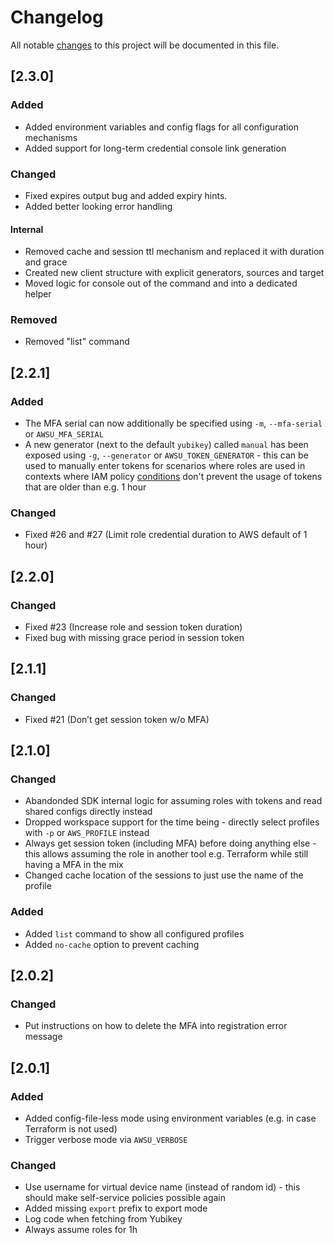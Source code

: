 # Changelog

All notable [changes](http://keepachangelog.com/en/1.0.0/) to this project will be documented in this file.

## [2.3.0]

### Added

- Added environment variables and config flags for all configuration mechanisms
- Added support for long-term credential console link generation

### Changed

- Fixed expires output bug and added expiry hints.
- Added better looking error handling

#### Internal

- Removed cache and session ttl mechanism and replaced it with duration and grace
- Created new client structure with explicit generators, sources and target  
- Moved logic for console out of the command and into a dedicated helper

### Removed

- Removed "list" command

## [2.2.1]

### Added

- The MFA serial can now additionally be specified using `-m`, `--mfa-serial` or `AWSU_MFA_SERIAL`
- A new generator (next to the default `yubikey`) called `manual` has been exposed using `-g`, `--generator` or `AWSU_TOKEN_GENERATOR` - this can be used to manually enter tokens for scenarios where roles are used in contexts where IAM policy [conditions](https://docs.aws.amazon.com/IAM/latest/UserGuide/id_credentials_mfa_sample-policies.html#ExampleMFADenyNotRecent) don't prevent the usage of tokens that are older than e.g. 1 hour

### Changed

- Fixed #26 and #27 (Limit role credential duration to AWS default of 1 hour)

## [2.2.0]

### Changed

- Fixed #23 (Increase role and session token duration)
- Fixed bug with missing grace period in session token

## [2.1.1]

### Changed

- Fixed #21 (Don’t get session token w/o MFA)

## [2.1.0]

### Changed

- Abandonded SDK internal logic for assuming roles with tokens and read shared configs directly instead
- Dropped workspace support for the time being - directly select profiles with `-p` or `AWS_PROFILE` instead
- Always get session token (including MFA) before doing anything else - this allows assuming the role in another tool e.g. Terraform while still having a MFA in the mix
- Changed cache location of the sessions to just use the name of the profile

### Added

- Added `list` command to show all configured profiles
- Added `no-cache` option to prevent caching

## [2.0.2]

### Changed

- Put instructions on how to delete the MFA into registration error message

## [2.0.1]

### Added

- Added config-file-less mode using environment variables (e.g. in case Terraform is not used)
- Trigger verbose mode via `AWSU_VERBOSE`

### Changed

- Use username for virtual device name (instead of random id) - this should make self-service policies possible again
- Added missing `export` prefix to export mode
- Log code when fetching from Yubikey
- Always assume roles for 1h
